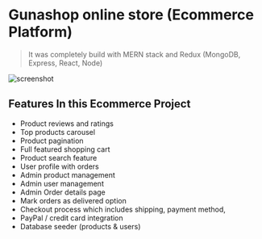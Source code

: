 # Gunashop online store (Ecommerce Platform)

> It was completely build with MERN stack and Redux (MongoDB, Express, React, Node)

![screenshot](https://github.com/gunacodingeverest/Ecommerce-website.git/blob/master/uploads/image-1627365056043.png)

## Features In this Ecommerce Project

- Product reviews and ratings
- Top products carousel
- Product pagination
- Full featured shopping cart
- Product search feature
- User profile with orders
- Admin product management
- Admin user management
- Admin Order details page
- Mark orders as delivered option
- Checkout process which includes shipping, payment method,
- PayPal / credit card integration
- Database seeder (products & users)
